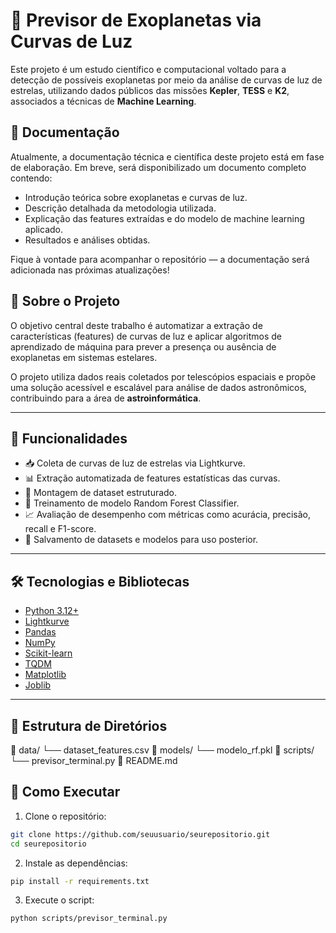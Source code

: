 # 🔭 Previsor de Exoplanetas via Curvas de Luz

Este projeto é um estudo científico e computacional voltado para a detecção de possíveis exoplanetas por meio da análise de curvas de luz de estrelas, utilizando dados públicos das missões **Kepler**, **TESS** e **K2**, associados a técnicas de **Machine Learning**.

## 📄 Documentação

Atualmente, a documentação técnica e científica deste projeto está em fase de elaboração. Em breve, será disponibilizado um documento completo contendo:

- Introdução teórica sobre exoplanetas e curvas de luz.
- Descrição detalhada da metodologia utilizada.
- Explicação das features extraídas e do modelo de machine learning aplicado.
- Resultados e análises obtidas.

Fique à vontade para acompanhar o repositório — a documentação será adicionada nas próximas atualizações!

## 📖 Sobre o Projeto

O objetivo central deste trabalho é automatizar a extração de características (features) de curvas de luz e aplicar algoritmos de aprendizado de máquina para prever a presença ou ausência de exoplanetas em sistemas estelares.  

O projeto utiliza dados reais coletados por telescópios espaciais e propõe uma solução acessível e escalável para análise de dados astronômicos, contribuindo para a área de **astroinformática**.

---

## 📌 Funcionalidades

- 📥 Coleta de curvas de luz de estrelas via Lightkurve.
- 📊 Extração automatizada de features estatísticas das curvas.
- 📝 Montagem de dataset estruturado.
- 🤖 Treinamento de modelo Random Forest Classifier.
- 📈 Avaliação de desempenho com métricas como acurácia, precisão, recall e F1-score.
- 💾 Salvamento de datasets e modelos para uso posterior.

---

## 🛠️ Tecnologias e Bibliotecas

- [Python 3.12+](https://www.python.org)
- [Lightkurve](https://docs.lightkurve.org)
- [Pandas](https://pandas.pydata.org)
- [NumPy](https://numpy.org)
- [Scikit-learn](https://scikit-learn.org)
- [TQDM](https://tqdm.github.io)
- [Matplotlib](https://matplotlib.org)
- [Joblib](https://joblib.readthedocs.io)

---

## 📂 Estrutura de Diretórios
📁 data/
└── dataset_features.csv
📁 models/
└── modelo_rf.pkl
📁 scripts/
└── previsor_terminal.py
📄 README.md

## 🚀 Como Executar

1. Clone o repositório:
```bash
git clone https://github.com/seuusuario/seurepositorio.git
cd seurepositorio
```

2. Instale as dependências:
```bash
pip install -r requirements.txt
```
3. Execute o script:
```bash
python scripts/previsor_terminal.py
```
